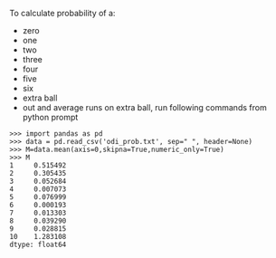 To calculate probability of a:
* zero
* one
* two
* three
* four
* five
* six
* extra ball
* out
and average runs on extra ball, run following commands from python prompt

```
>>> import pandas as pd
>>> data = pd.read_csv('odi_prob.txt', sep=" ", header=None)
>>> M=data.mean(axis=0,skipna=True,numeric_only=True)
>>> M
1     0.515492
2     0.305435
3     0.052684
4     0.007073
5     0.076999
6     0.000193
7     0.013303
8     0.039290
9     0.028815
10    1.283108
dtype: float64
```